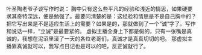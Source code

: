 叶圣陶老爷子谈写作时说：
胸中只有这么些平凡的经验和浅近的情思，如果硬要求其奇特深远，便是勉强了。最要问清楚的是：这经验和情思是不是自己胸中的？把它写出来是不是适应生活上的需要？如果是的，那就做到了一个“诚”字了。写作和说话一样，“立诚”是最要紧的。
虚拟主播全身上下都是假的，只有一张嘴是真诚的，我想在泥沼里滚了一天的各位老哥们，真诚才是真真切切的吧。
那虚拟主播靠真诚就可以，我写点日记也是可以的吧，反正诚就行了。